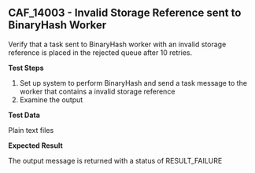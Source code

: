 ## CAF_14003 - Invalid Storage Reference sent to BinaryHash Worker ##

Verify that a task sent to BinaryHash worker with an invalid storage reference is placed in the rejected queue after 10 retries.

**Test Steps**

1. Set up system to perform BinaryHash and send a task message to the worker that contains a invalid storage reference
2. Examine the output

**Test Data**

Plain text files

**Expected Result**

The output message is returned with a status of RESULT_FAILURE




